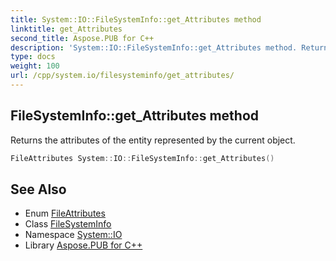 ```yaml
---
title: System::IO::FileSystemInfo::get_Attributes method
linktitle: get_Attributes
second_title: Aspose.PUB for C++
description: 'System::IO::FileSystemInfo::get_Attributes method. Returns the attributes of the entity represented by the current object in C++.'
type: docs
weight: 100
url: /cpp/system.io/filesysteminfo/get_attributes/
---
```

## FileSystemInfo::get_Attributes method


Returns the attributes of the entity represented by the current object.

```cpp
FileAttributes System::IO::FileSystemInfo::get_Attributes()
```

## See Also

* Enum [FileAttributes](../../fileattributes/)
* Class [FileSystemInfo](../)
* Namespace [System::IO](../../)
* Library [Aspose.PUB for C++](../../../)
